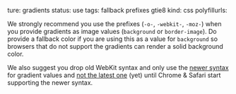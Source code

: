 ture: gradients
status: use
tags: fallback prefixes gtie8
kind: css
polyfillurls:

We strongly recommend you use the prefixes (`-o-`, `-webkit-`, `-moz-`) when you provide gradients as image values (`background` or `border-image`). Do provide a fallback color if you are using this as a value for `background` so browsers that do not support the gradients can render a solid background color.

We also suggest you drop old WebKit syntax and only use the [newer syntax](https://developer.mozilla.org/en/CSS/-moz-linear-gradient) for gradient values and [not the latest one](http://www.broken-links.com/2012/01/11/the-new-and-hopefully-final-linear-gradient-syntax/) (yet) until Chrome & Safari start supporting the newer syntax.

